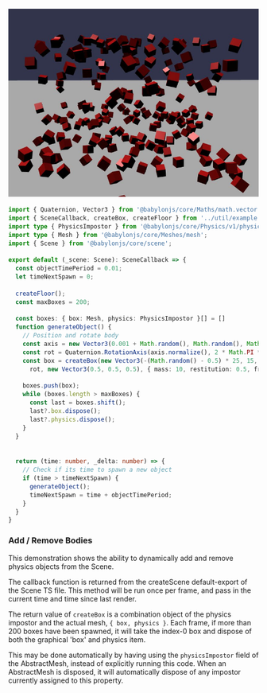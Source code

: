 ![Add / Remove Bodies](./img/add_remove_bodies.jpg)

```typescript
import { Quaternion, Vector3 } from '@babylonjs/core/Maths/math.vector';
import { SceneCallback, createBox, createFloor } from '../util/example';
import type { PhysicsImpostor } from '@babylonjs/core/Physics/v1/physicsImpostor';
import type { Mesh } from '@babylonjs/core/Meshes/mesh';
import { Scene } from '@babylonjs/core/scene';

export default (_scene: Scene): SceneCallback => {
  const objectTimePeriod = 0.01;
  let timeNextSpawn = 0;

  createFloor();
  const maxBoxes = 200;

  const boxes: { box: Mesh, physics: PhysicsImpostor }[] = []
  function generateObject() {
    // Position and rotate body
    const axis = new Vector3(0.001 + Math.random(), Math.random(), Math.random());
    const rot = Quaternion.RotationAxis(axis.normalize(), 2 * Math.PI * Math.random());
    const box = createBox(new Vector3(-(Math.random() - 0.5) * 25, 15, (Math.random() - 0.5) * 25),
      rot, new Vector3(0.5, 0.5, 0.5), { mass: 10, restitution: 0.5, friction: 1 }, '#ff0000');

    boxes.push(box);
    while (boxes.length > maxBoxes) {
      const last = boxes.shift();
      last?.box.dispose();
      last?.physics.dispose();
    }
  }


  return (time: number, _delta: number) => {
    // Check if its time to spawn a new object
    if (time > timeNextSpawn) {
      generateObject();
      timeNextSpawn = time + objectTimePeriod;
    }
  }
}
```

### Add / Remove Bodies

This demonstration shows the ability to dynamically add and remove physics objects from the Scene.

The callback function is returned from the createScene default-export of the Scene TS file. This method will be run once per frame, and pass in the current time and time since last render.

The return value of `createBox` is a combination object of the physics impostor and the actual mesh, `{ box, physics }`.
Each frame, if more than 200 boxes have been spawned, it will take the index-0 box and dispose of both the graphical 'box' and physics item.

This may be done automatically by having using the `physicsImpostor` field of the AbstractMesh, instead of explicitly running this code.
When an AbstractMesh is disposed, it will automatically dispose of any impostor currently assigned to this property.